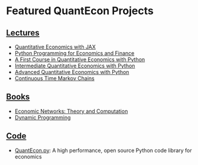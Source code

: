 # Featured QuantEcon Projects

## [Lectures](https://quantecon.org/lectures/)

- [Quantitative Economics with JAX](https://jax.quantecon.org/) 
- [Python Programming for Economics and Finance](https://python-programming.quantecon.org/)
- [A First Course in Quantitative Economics with Python](https://intro.quantecon.org/)
- [Intermediate Quantitative Economics with Python](https://python.quantecon.org/)
- [Advanced Quantitative Economics with Python](https://python-advanced.quantecon.org/)
- [Continuous Time Markov Chains](https://quantecon.github.io/continuous_time_mcs/)

## [Books](https://quantecon.org/books/)
- [Economic Networks: Theory and Computation](https://networks.quantecon.org/)
- [Dynamic Programming](https://dp.quantecon.org/)

## [Code](https://quantecon.org/code/)
- [QuantEcon.py](https://quantecon.org/quantecon-py/): 
A high performance, open source Python code library for economics